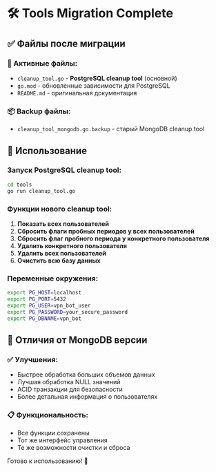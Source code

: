 # 🛠️ Tools Migration Complete

## ✅ Файлы после миграции

### 📁 Активные файлы:
- `cleanup_tool.go` - **PostgreSQL cleanup tool** (основной)
- `go.mod` - обновленные зависимости для PostgreSQL
- `README.md` - оригинальная документация

### 📦 Backup файлы:
- `cleanup_tool_mongodb.go.backup` - старый MongoDB cleanup tool

## 🚀 Использование

### Запуск PostgreSQL cleanup tool:
```bash
cd tools
go run cleanup_tool.go
```

### Функции нового cleanup tool:
1. **Показать всех пользователей**
2. **Сбросить флаги пробных периодов у всех пользователей**
3. **Сбросить флаг пробного периода у конкретного пользователя**
4. **Удалить конкретного пользователя**
5. **Удалить всех пользователей**
6. **Очистить всю базу данных**

### Переменные окружения:
```bash
export PG_HOST=localhost
export PG_PORT=5432
export PG_USER=vpn_bot_user
export PG_PASSWORD=your_secure_password
export PG_DBNAME=vpn_bot
```

## 🔧 Отличия от MongoDB версии

### ✅ Улучшения:
- Быстрее обработка больших объемов данных
- Лучшая обработка NULL значений  
- ACID транзакции для безопасности
- Более детальная информация о пользователях

### 📋 Функциональность:
- Все функции сохранены
- Тот же интерфейс управления
- Те же возможности очистки и сброса

Готово к использованию! 🎯
